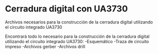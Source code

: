 # Cerradura digital con UA3730
Archivos necesarios para la construcción de la cerradura digital utilizando el circuito integrado UA3730

Encontrará todo lo necesario para la construcción de la cerradura digital utilizando el circuito integrado UA3730:
-Esquemático
-Traza de circuito impreso
-Archivos gerber
-Archivos drill

